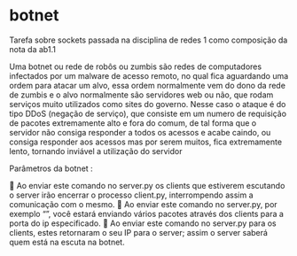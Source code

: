 # botnet
Tarefa sobre sockets passada na disciplina de redes 1 como composição da nota da ab1.1

Uma botnet ou rede de robôs ou zumbis são redes de computadores infectados por um
malware de acesso remoto, no qual fica aguardando uma ordem para atacar um alvo,
essa ordem normalmente vem do dono da rede de zumbis e o alvo normalmente são
servidores web ou não, que rodam serviços muito utilizados como sites do governo.
Nesse caso o ataque é do tipo DDoS (negação de serviço), que consiste em um numero
de requisição de pacotes extremamente alto e fora do comum, de tal forma que o
servidor não consiga responder a todos os acessos e acabe caindo, ou consiga responder
aos acessos mas por serem muitos, fica extremamente lento, tornando inviável a
utilização do servidor

Parâmetros da botnet :

<esganar slaves>
 Ao enviar este comando no server.py os clients que estiverem escutando o
server irão encerrar o processo client.py, interrompendo assim a comunicação
com o mesmo.

<aperriar ip:port>
 Ao enviar este comando no server.py, por exemplo “<aperriar
127.0.0.1:8888>”, você estará enviando vários pacotes através dos clients para a
porta do ip especificado.
  
<espiar hosts up>
 Ao enviar este comando no server.py para os clients, estes retornaram o seu IP
para o server; assim o server saberá quem está na escuta na botnet. 
